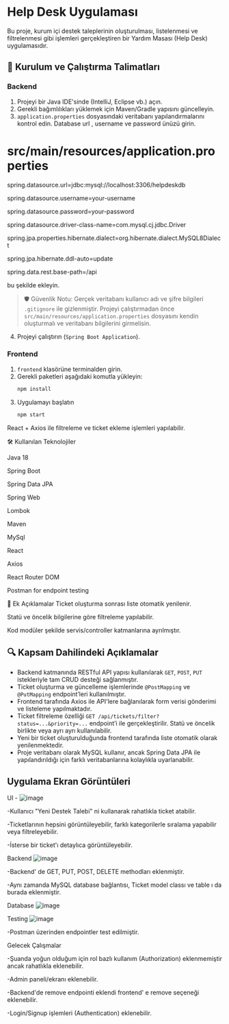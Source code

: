 # Help Desk Uygulaması

Bu proje, kurum içi destek taleplerinin oluşturulması, listelenmesi ve filtrelenmesi gibi işlemleri gerçekleştiren bir Yardım Masası (Help Desk) uygulamasıdır.


## 🚀 Kurulum ve Çalıştırma Talimatları

### Backend

1. Projeyi bir Java IDE'sinde (IntelliJ, Eclipse vb.) açın.
2. Gerekli bağımlılıkları yüklemek için Maven/Gradle yapısını güncelleyin.
3. `application.properties` dosyasındaki veritabanı yapılandırmalarını kontrol edin. Database url , username ve password ünüzü girin.

# src/main/resources/application.properties

spring.datasource.url=jdbc:mysql://localhost:3306/helpdeskdb

spring.datasource.username=your-username

spring.datasource.password=your-password

spring.datasource.driver-class-name=com.mysql.cj.jdbc.Driver

spring.jpa.properties.hibernate.dialect=org.hibernate.dialect.MySQL8Dialect

spring.jpa.hibernate.ddl-auto=update

spring.data.rest.base-path=/api

bu şekilde ekleyin. 

> 🛡️ Güvenlik Notu: Gerçek veritabanı kullanıcı adı ve şifre bilgileri `.gitignore` ile gizlenmiştir. Projeyi çalıştırmadan önce `src/main/resources/application.properties` dosyasını kendin oluşturmalı ve veritabanı bilgilerini girmelisin.

  
4. Projeyi çalıştırın (`Spring Boot Application`).

### Frontend

1. `frontend` klasörüne terminalden girin.
2. Gerekli paketleri aşağıdaki komutla yükleyin:
   ```bash
   npm install
3. Uygulamayı başlatın 
   ```bash
   npm start

React + Axios ile filtreleme ve ticket ekleme işlemleri yapılabilir.

🛠 Kullanılan Teknolojiler

Java 18

Spring Boot

Spring Data JPA

Spring Web 

Lombok

Maven 

MySql

React

Axios
 
React Router DOM

Postman for endpoint testing


🎯 Ek Açıklamalar
Ticket oluşturma sonrası liste otomatik yenilenir.

Statü ve öncelik bilgilerine göre filtreleme yapılabilir.

Kod modüler şekilde servis/controller katmanlarına ayrılmıştır.

## 🔍 Kapsam Dahilindeki Açıklamalar

- Backend katmanında RESTful API yapısı kullanılarak `GET`, `POST`, `PUT` istekleriyle tam CRUD desteği sağlanmıştır.
- Ticket oluşturma ve güncelleme işlemlerinde `@PostMapping` ve `@PutMapping` endpoint’leri kullanılmıştır.
- Frontend tarafında Axios ile API'lere bağlanılarak form verisi gönderimi ve listeleme yapılmaktadır.
- Ticket filtreleme özelliği `GET /api/tickets/filter?status=...&priority=...` endpoint’i ile gerçekleştirilir. Statü ve öncelik birlikte veya ayrı ayrı kullanılabilir.
- Yeni bir ticket oluşturulduğunda frontend tarafında liste otomatik olarak yenilenmektedir.
- Proje veritabanı olarak MySQL kullanır, ancak Spring Data JPA ile yapılandırıldığı için farklı veritabanlarına kolaylıkla uyarlanabilir.

## Uygulama Ekran Görüntüleri 

UI - ![image](https://github.com/user-attachments/assets/b2b843da-a66d-4b07-9708-18ea028f5bb9)

-Kullanıcı "Yeni Destek Talebi" ni kullanarak rahatlıkla ticket atabilir. 

-Ticketlarının hepsini görüntüleyebilir, farklı kategorilerle sıralama yapabilir veya filtreleyebilir. 

-İsterse bir ticket'ı detaylıca görüntüleyebilir.

Backend ![image](https://github.com/user-attachments/assets/1cc5613f-794b-4ace-a9d2-e79a030c045f)

-Backend' de GET, PUT, POST, DELETE methodları eklenmiştir. 

-Aynı zamanda MySQL database bağlantısı, Ticket model classı ve table ı da burada eklenmiştir. 

Database ![image](https://github.com/user-attachments/assets/87ee2366-a9f8-47ec-8c56-7e366237ee18)

Testing ![image](https://github.com/user-attachments/assets/4c0cf9b5-ac4f-4d3e-a0ef-3120fe0db9cc)

-Postman üzerinden endpointler test edilmiştir. 


Gelecek Çalışmalar

-Şuanda yoğun olduğum için rol bazlı kullanım (Authorization) eklenmemiştir ancak rahatlıkla eklenebilir. 

-Admin paneli/ekranı eklenebilir. 

-Backend'de remove endpointi eklendi frontend' e remove seçeneği eklenebilir.

-Login/Signup işlemleri (Authentication) eklenebilir.

  









